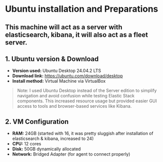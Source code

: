 # Ubuntu installation and Preparations
This machine will act as a server with elasticsearch, kibana, it will also act as a fleet server.
---
## 1. Ubuntu version & Download
- **Version used:** Ubuntu Desktop 24.04.2 LTS
- **Download link:** https://ubuntu.com/download/desktop
- **Install method:** Virtual Machine via VirtualBox
> Note: I used Ubuntu Desktop instead of the Server edition to simplify navigation and avoid confusion while testing Elastic Stack components. This increased resource usage but provided easier GUI access to tools and browser-based services like Kibana.
## 2. VM Configuration
- **RAM:** 24GB (started with 16, it was pretty sluggish after installation of elasticsearch & kibana, increased to 24)
- **CPU:** 12 cores
- **Disk:** 50GB dynamically allocated
- **Network:** Bridged Adapter (for agent to connect properly)
